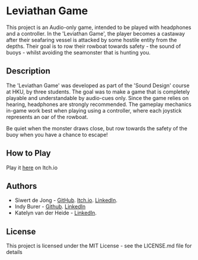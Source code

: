 # Leviathan Game

This project is an Audio-only game, intended to be played with headphones and a controller.
In the 'Leviathan Game', the player becomes a castaway after their seafaring vessel is attacked by some hostile entity from the depths. Their goal is to row their rowboat towards safety - the sound of buoys - whilst avoiding the seamonster that is hunting you.   

## Description

The 'Leviathan Game' was developed as part of the 'Sound Design' course at HKU, by three students. The goal was to make a game that is completely playable and understandable by audio-cues only.
Since the game relies on hearing, headphones are strongly recommended. The gameplay mechanics in-game work best when playing using a controller, where each joystick represents an oar of the rowboat.

Be quiet when the monster draws close, but row towards the safety of the buoy when you have a chance to escape!

## How to Play
Play it [here](https://siwertdj.itch.io/leviathangame) on Itch.io

## Authors

* Siwert de Jong - [GitHub](https://github.com/Siwertdj/). [Itch.io](https://siwertdj.itch.io). [LinkedIn](https://www.linkedin.com/in/siwertdj/).
* Indy Burer - [Github](https://github.com/IndyBurer/). [LinkedIn](https://www.linkedin.com/in/indy-burer-29b725243?utm_source=share&utm_campaign=share_via&utm_content=profile&utm_medium=android_app)
* Katelyn van der Heide - [LinkedIn](https://www.linkedin.com/in/katelyn-van-der-heide-baa841240/).

## License

This project is licensed under the MIT License - see the LICENSE.md file for details

